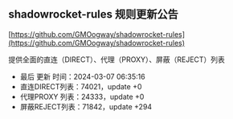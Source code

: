 ## shadowrocket-rules 规则更新公告

[https://github.com/GMOogway/shadowrocket-rules](https://github.com/GMOogway/shadowrocket-rules)

提供全面的直连（DIRECT）、代理（PROXY）、屏蔽（REJECT）列表
- 最后 更新 时间：2024-03-07 06:35:16
- 直连DIRECT列表：74021，update +0
- 代理PROXY 列表：24333，update +0
- 屏蔽REJECT列表：71842，update +294